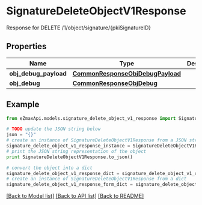 # SignatureDeleteObjectV1Response

Response for DELETE /1/object/signature/{pkiSignatureID}

## Properties
Name | Type | Description | Notes
------------ | ------------- | ------------- | -------------
**obj_debug_payload** | [**CommonResponseObjDebugPayload**](CommonResponseObjDebugPayload.md) |  | 
**obj_debug** | [**CommonResponseObjDebug**](CommonResponseObjDebug.md) |  | [optional] 

## Example

```python
from eZmaxApi.models.signature_delete_object_v1_response import SignatureDeleteObjectV1Response

# TODO update the JSON string below
json = "{}"
# create an instance of SignatureDeleteObjectV1Response from a JSON string
signature_delete_object_v1_response_instance = SignatureDeleteObjectV1Response.from_json(json)
# print the JSON string representation of the object
print SignatureDeleteObjectV1Response.to_json()

# convert the object into a dict
signature_delete_object_v1_response_dict = signature_delete_object_v1_response_instance.to_dict()
# create an instance of SignatureDeleteObjectV1Response from a dict
signature_delete_object_v1_response_form_dict = signature_delete_object_v1_response.from_dict(signature_delete_object_v1_response_dict)
```
[[Back to Model list]](../README.md#documentation-for-models) [[Back to API list]](../README.md#documentation-for-api-endpoints) [[Back to README]](../README.md)


